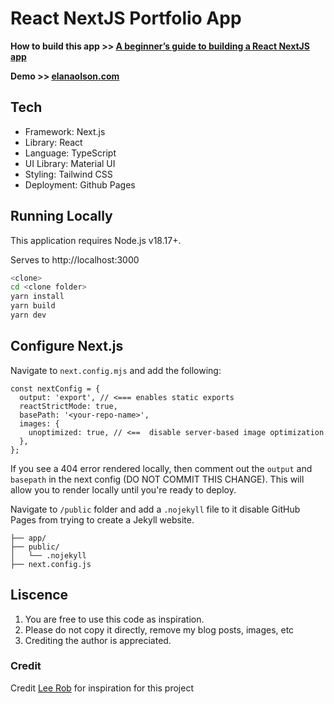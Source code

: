 # React NextJS Portfolio App

**How to build this app >> [A beginner’s guide to building a React NextJS app](https://medium.com/@elanaolson/a-beginners-guide-to-building-a-react-nextjs-app-7463120389f0)**

**Demo >> [elanaolson.com](https://elanaolson.com/)**

## Tech

- Framework: Next.js
- Library: React
- Language: TypeScript
- UI Library: Material UI
- Styling: Tailwind CSS
- Deployment: Github Pages

## Running Locally

This application requires Node.js v18.17+.

Serves to http://localhost:3000

```bash
<clone>
cd <clone folder>
yarn install
yarn build
yarn dev
```

## Configure Next.js

Navigate to `next.config.mjs` and add the following:

```
const nextConfig = {
  output: 'export', // <=== enables static exports
  reactStrictMode: true,
  basePath: '<your-repo-name>',
  images: {
    unoptimized: true, // <==  disable server-based image optimization
  },
};
```

If you see a 404 error rendered locally, then comment out the `output` and `basepath` in the next config (DO NOT COMMIT THIS CHANGE). This will allow you to render locally until you're ready to deploy.

Navigate to `/public` folder and add a `.nojekyll` file to it disable GitHub Pages from trying to create a Jekyll website.

```.
├── app/
├── public/
│   └── .nojekyll
├── next.config.js
```

## Liscence

1. You are free to use this code as inspiration.
2. Please do not copy it directly, remove my blog posts, images, etc
3. Crediting the author is appreciated.

### Credit

Credit [Lee Rob](https://github.com/leerob/leerob.io) for inspiration for this project
